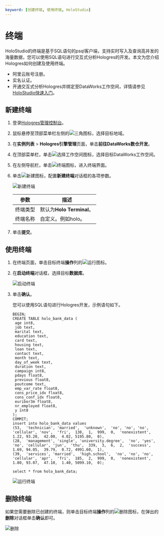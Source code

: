 ```yaml
---
keyword: [创建终端, 使用终端, HoloStudio]
---
```


# 终端

HoloStudio的终端是基于SQL语句的psql客户端，支持实时写入及查询高并发的海量数据，您可以使用SQL语句进行交互式分析Hologres的开发。本文为您介绍Hologres如何创建及使用终端。

-   阿里云账号注册。
-   实名认证。
-   开通交互式分析Hologres并绑定至DataWorks工作空间，详情请参见[HoloStudio快速入门](/intl.zh-CN/连接开发工具/基于HoloStudio的开发/HoloStudio快速入门.md)。

## 新建终端

1.  登录[Hologres管理控制台](https://hologram.console.aliyun.com/#/instance)。

2.  鼠标悬停至顶部菜单栏左侧的![三角](https://static-aliyun-doc.oss-accelerate.aliyuncs.com/assets/img/zh-CN/6312129951/p134229.png)图标，选择目标地域。

3.  在**实例列表** \> **Hologres引擎管理**页面，单击**前往DataWorks数仓开发**。

4.  在顶部菜单栏，单击![选择工作空间](https://static-aliyun-doc.oss-accelerate.aliyuncs.com/assets/img/zh-CN/1665322061/p171669.png)图标，选择目标DataWorks工作空间。

5.  在左侧导航栏，单击![终端](https://static-aliyun-doc.oss-accelerate.aliyuncs.com/assets/img/zh-CN/1665322061/p171684.png)图标，进入终端界面。

6.  单击![新建](https://static-aliyun-doc.oss-accelerate.aliyuncs.com/assets/img/zh-CN/2665322061/p171689.png)图标，配置**新建终端**对话框的各项参数。

    ![新建终端](https://static-aliyun-doc.oss-accelerate.aliyuncs.com/assets/img/zh-CN/2665322061/p171700.png)

    |参数|描述|
    |--|--|
    |终端类型|默认为**Holo Terminal**。|
    |终端名称|自定义。例如holo。|

7.  单击**提交**。


## 使用终端

1.  在终端页面，单击目标终端**操作**列的![运行](https://static-aliyun-doc.oss-accelerate.aliyuncs.com/assets/img/zh-CN/2665322061/p171702.png)图标。

2.  在**启动终端**对话框，选择目标**数据库**。

    ![启动终端](https://static-aliyun-doc.oss-accelerate.aliyuncs.com/assets/img/zh-CN/2665322061/p171703.png)

3.  单击**确认**。

    您可以使用SQL语句进行Hologres开发，示例语句如下。

    ```
    BEGIN;
    CREATE TABLE holo_bank_data (
     age int8,
     job text,
     marital text,
     education text,
     card text,
     housing text,
     loan text,
     contact text,
     month text,
     day_of_week text,
     duration text,
     campaign int8,
     pdays float8,
     previous float8,
     poutcome text,
     emp_var_rate float8,
     cons_price_idx float8,
     cons_conf_idx float8,
     euribor3m float8,
     nr_employed float8,
     y int8
    );
    COMMIT;
    insert into holo_bank_data values
    (53,  'technician', 'married',  'unknown',  'no', 'no', 'no', 'cellular', 'nov',  'fri',  138,  1,  999,  0,  'nonexistent',  1.22, 93.20,  42.00,  4.02, 5195.80,  0),
    (28,  'management', 'single', 'university.degree',  'no', 'yes',  'no', 'cellular', 'jun',  'thu',  339,  3,  6,  2,  'success',  1.69, 94.05,  39.79,  0.72, 4991.60,  1),
    (39,  'services', 'married',  'high.school',  'no', 'no', 'no', 'cellular', 'apr',  'fri',  185,  2,  999,  0,  'nonexistent',  1.80, 93.07,  47.10,  1.40, 5099.10,  0);
    
    select * from holo_bank_data;
    ```

    ![运行终端](https://static-aliyun-doc.oss-accelerate.aliyuncs.com/assets/img/zh-CN/2665322061/p171716.png)


## 删除终端

如果您需要删除已创建的终端，则单击目标终端**操作**列的![删除](https://static-aliyun-doc.oss-accelerate.aliyuncs.com/assets/img/zh-CN/2665322061/p171717.png)图标，在弹出的**删除**对话框单击**确认**即可。

![删除](https://static-aliyun-doc.oss-accelerate.aliyuncs.com/assets/img/zh-CN/2665322061/p171720.png)

